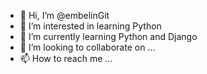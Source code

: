 - 👋 Hi, I’m @embelinGit
- 👀 I’m interested in learning Python
- 🌱 I’m currently learning Python and Django
- 💞️ I’m looking to collaborate on ...
- 📫 How to reach me ...

<!---
embelinGit/embelinGit is a ✨ special ✨ repository because its `README.md` (this file) appears on your GitHub profile.
You can click the Preview link to take a look at your changes.
--->

